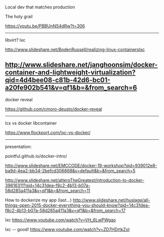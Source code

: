 Local dev that matches production

The holy grail

https://youtu.be/PBBUnNS4dRw?t=306

---

libvirt?
lxc

http://www.slideshare.net/BodenRussell/realizing-linux-containerslxc

http://www.slideshare.net/janghoonsim/docker-container-and-lightweight-virtualization?qid=4d4bee08-c81b-42d6-bc01-a20fe902b541&v=qf1&b=&from_search=6
----


docker reveal 

https://github.com/cmoro-deusto/docker-reveal

----

lcx vs docker libcontainer

https://www.flockport.com/lxc-vs-docker/

---

presentation:

pointful.github.io/docker-intro/

http://www.slideshare.net/EMCCODE/docker-19-workshop?qid=939012e8-ba9d-4ea2-bb34-2befcd306668&v=default&b=&from_search=5

http://www.slideshare.net/atteroTheGreatest/introduction-to-docker-39816311?qid=14c31dea-f8c2-4b13-b07a-58d285a411a3&v=qf1&b=&from_search=11


How to dockerize my app (last...)
http://www.slideshare.net/huslage/all-things-open-2015-docker-everything-you-should-know?qid=14c31dea-f8c2-4b13-b07a-58d285a411a3&v=qf1&b=&from_search=17

lxc
https://www.youtube.com/watch?v=VH_6LwPWgao

lxc -- good!
https://www.youtube.com/watch?v=ZD7HDrtkZoI